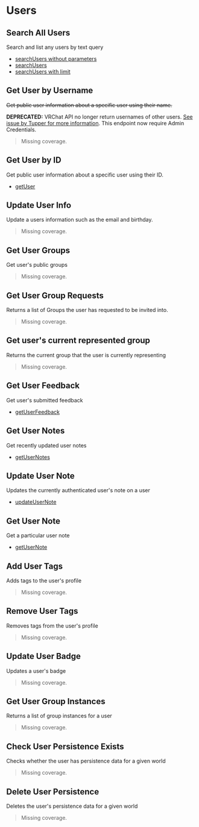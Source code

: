 # Users

## Search All Users
Search and list any users by text query

* [searchUsers without parameters](./searchusers-without-parameters.md)
* [searchUsers](./searchusers.md)
* [searchUsers with limit](./searchusers-with-limit.md)
## Get User by Username
~~Get public user information about a specific user using their name.~~

**DEPRECATED:** VRChat API no longer return usernames of other users. [See issue by Tupper for more information](https://github.com/pypy-vrc/VRCX/issues/429).
This endpoint now require Admin Credentials.

> Missing coverage.
## Get User by ID
Get public user information about a specific user using their ID.

* [getUser](./getuser.md)
## Update User Info
Update a users information such as the email and birthday.

> Missing coverage.
## Get User Groups
Get user's public groups

> Missing coverage.
## Get User Group Requests
Returns a list of Groups the user has requested to be invited into.

> Missing coverage.
## Get user's current represented group
Returns the current group that the user is currently representing

> Missing coverage.
## Get User Feedback
Get user's submitted feedback

* [getUserFeedback](./getuserfeedback.md)
## Get User Notes
Get recently updated user notes

* [getUserNotes](./getusernotes.md)
## Update User Note
Updates the currently authenticated user's note on a user

* [updateUserNote](./updateusernote.md)
## Get User Note
Get a particular user note

* [getUserNote](./getusernote.md)
## Add User Tags
Adds tags to the user's profile

> Missing coverage.
## Remove User Tags
Removes tags from the user's profile

> Missing coverage.
## Update User Badge
Updates a user's badge

> Missing coverage.
## Get User Group Instances
Returns a list of group instances for a user

> Missing coverage.
## Check User Persistence Exists
Checks whether the user has persistence data for a given world

> Missing coverage.
## Delete User Persistence
Deletes the user's persistence data for a given world

> Missing coverage.
	